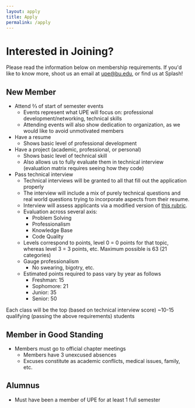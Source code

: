 ```yaml
---
layout: apply
title: Apply
permalink: /apply
---
```


# Interested in Joining?

Please read the information below on membership requirements. If you'd like to know more, shoot us an email at [upe@bu.edu](mailto:upe@bu.edu), or find us at Splash!

<!--## [Apply Now!](https://goo.gl/forms/t3XQUUyTM3TZiNlk2)-->

## New Member
- Attend ⅔ of start of semester events
	- Events represent what UPE will focus on: professional development/networking, technical skills
	- Attending events will also show dedication to organization, as we would like to avoid unmotivated members
- Have a resume
	- Shows basic level of professional development
- Have a project (academic, professional, or personal)
	- Shows basic level of technical skill
	- Also allows us to fully evaluate them in technical interview (evaluation matrix requires seeing how they code)
- Pass technical interview
	- Technical interviews will be granted to all that fill out the application properly
	- The interview will include a mix of purely technical questions and real world questions trying to incorporate aspects from their resume.
	- Interview will assess applicants via a modified version of [this rubric](http://sijinjoseph.com/programmer-competency-matrix/).
	- Evaluation across several axis:
		- Problem Solving
		- Professionalism
		- Knowledge Base
		- Code Quality
	- Levels correspond to points, level 0 = 0 points for that topic, whereas level 3 = 3 points, etc. Maximum possible is 63 (21 categories)
	- Gauge professionalism
		- No swearing, bigotry, etc.
	- Estimated points required to pass vary by year as follows
		- Freshman: 15
		- Sophomore: 21
		- Junior: 35
		- Senior: 50

Each class will be the top (based on technical interview score) ~10-15 qualifying (passing the above requirements) students

## Member in Good Standing
- Members must go to official chapter meetings
	- Members have 3 unexcused absences
	- Excuses constitute as academic conflicts, medical issues, family, etc.

## Alumnus
- Must have been a member of UPE for at least 1 full semester
